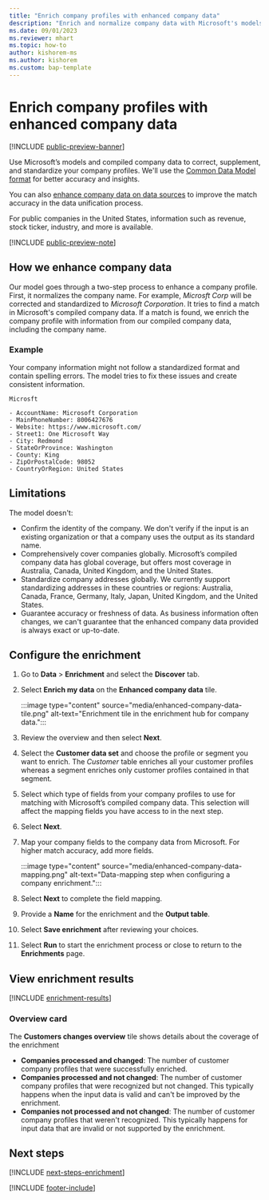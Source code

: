 ```yaml
---
title: "Enrich company profiles with enhanced company data"
description: "Enrich and normalize company data with Microsoft's models."
ms.date: 09/01/2023
ms.reviewer: mhart
ms.topic: how-to
author: kishorem-ms
ms.author: kishorem
ms.custom: bap-template
---
```


# Enrich company profiles with enhanced company data

[!INCLUDE [public-preview-banner](../includes/public-preview-banner.md)]



Use Microsoft’s models and compiled company data to correct, supplement, and standardize your company profiles. We'll use the [Common Data Model format](/common-data-model/schema/core/applicationcommon/account) for better accuracy and insights.

You can also [enhance company data on data sources](../data-sources-enrichment.md) to improve the match accuracy in the data unification process.

For public companies in the United States, information such as revenue, stock ticker, industry, and more is available.  

[!INCLUDE [public-preview-note](../includes/public-preview-note.md)]

## How we enhance company data

Our model goes through a two-step process to enhance a company profile. First, it normalizes the company name. For example, *Microsft Corp* will be corrected and standardized to *Microsoft Corporation*. It tries to find a match in Microsoft's compiled company data. If a match is found, we enrich the company profile with information from our compiled company data, including the company name.

### Example

Your company information might not follow a standardized format and contain spelling errors. The model tries to fix these issues and create consistent information.

```Input
Microsft
```

```Output
- AccountName: Microsoft Corporation
- MainPhoneNumber: 8006427676
- Website: https://www.microsoft.com/
- Street1: One Microsoft Way
- City: Redmond
- StateOrProvince: Washington
- County: King
- ZipOrPostalCode: 98052
- CountryOrRegion: United States
```

## Limitations

The model doesn't:

- Confirm the identity of the company. We don't verify if the input is an existing organization or that a company uses the output as its standard name.
- Comprehensively cover companies globally. Microsoft’s compiled company data has global coverage, but offers most coverage in Australia, Canada, United Kingdom, and the United States.
- Standardize company addresses globally. We currently support standardizing addresses in these countries or regions: Australia, Canada, France, Germany, Italy, Japan, United Kingdom, and the United States.
- Guarantee accuracy or freshness of data. As business information often changes, we can't guarantee that the enhanced company data provided is always exact or up-to-date.

## Configure the enrichment

1. Go to **Data** > **Enrichment** and select the **Discover** tab.

1. Select **Enrich my data** on the **Enhanced company data** tile.

   :::image type="content" source="media/enhanced-company-data-tile.png" alt-text="Enrichment tile in the enrichment hub for company data.":::

1. Review the overview and then select **Next**.

1. Select the **Customer data set** and choose the profile or segment you want to enrich. The *Customer* table enriches all your customer profiles whereas a segment enriches only customer profiles contained in that segment.

1. Select which type of fields from your company profiles to use for matching with Microsoft’s compiled company data. This selection will affect the mapping fields you have access to in the next step.

1. Select **Next**.

1. Map your company fields to the company data from Microsoft. For higher match accuracy, add more fields.

    :::image type="content" source="media/enhanced-company-data-mapping.png" alt-text="Data-mapping step when configuring a company enrichment.":::

1. Select **Next** to complete the field mapping.

1. Provide a **Name** for the enrichment and the **Output table**.

1. Select **Save enrichment** after reviewing your choices.

1. Select **Run** to start the enrichment process or close to return to the **Enrichments** page.

## View enrichment results

[!INCLUDE [enrichment-results](../includes/enrichment-results.md)]

### Overview card

The **Customers changes overview** tile shows details about the coverage of the enrichment

- **Companies processed and changed**: The number of customer company profiles that were successfully enriched.
- **Companies processed and not changed**: The number of customer company profiles that were recognized but not changed. This typically happens when the input data is valid and can't be improved by the enrichment.
- **Companies not processed and not changed**: The number of customer company profiles that weren't recognized. This typically happens for input data that are invalid or not supported by the enrichment.

## Next steps

[!INCLUDE [next-steps-enrichment](../includes/next-steps-enrichment.md)]

[!INCLUDE [footer-include](../includes/footer-banner.md)]
